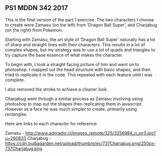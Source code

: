 ## PS1 MDDN 342 2017

This is the final version of the part 1 exercise. The two characters I choose to create were Zamasu (on the left) from ‘Dragon Ball Super’, and Charjabug (on the right) from Pokemon.

Starting with Zamasu, the art style of ‘Dragon Ball Super’ naturally has a lot of sharp and straight lines with their characters. This results in a lot of complex shapes, but my strategy was to use a lot of quads and triangles to try capture the base essence of what makes the character. 

To begin with, I took a straight facing picture of him and went on to photoshop. I mapped out the head structure with basic shapes, and then tried to replicate it in the code. This repeated with each feature until I was complete. 

I also removed the stroke to achieve a cleaner look.

Charjabug went through a similar process as Zamasu involving using photoshop to map out the shapes then replicating them in javascript. However as a face he was much simpler to create. primarily using rectangles.

Here are links to each character for reference:

Zamasu - http://www.adnradio.cl/images_remote/325/3256984_n_vir3.jpg?u=260833
Charjabug - https://cdn.bulbagarden.net/upload/thumb/e/ec/737Charjabug.png/250px-737Charjabug.png
